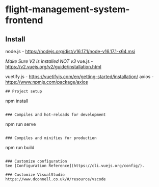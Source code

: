 # flight-management-system-frontend

## Install

node.js - 
https://nodejs.org/dist/v16.17.1/node-v16.17.1-x64.msi

*Make Sure V2 is installed NOT v3*
vue.js - 
https://v2.vuejs.org/v2/guide/installation.html

vuetify.js - 
https://vuetifyjs.com/en/getting-started/installation/
axios - 
https://www.npmjs.com/package/axios

```
## Project setup
```
npm install
```

### Compiles and hot-reloads for development
```
npm run serve
```

### Compiles and minifies for production
```
npm run build
```

### Customize configuration
See [Configuration Reference](https://cli.vuejs.org/config/).

### Customize VisualStudio
https://www.dconnell.co.uk/#/resource/vscode
